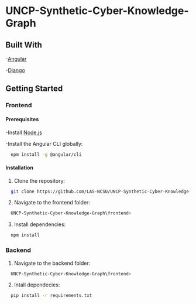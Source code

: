 # UNCP-Synthetic-Cyber-Knowledge-Graph

## Built With
-[Angular](https://angular.io/)

-[Django](https://www.djangoproject.com/)

## Getting Started
### Frontend
#### Prerequisites
-Install [Node.js](https://nodejs.org/en)

-Install the Angular CLI globally:
```bash
  npm install -g @angular/cli
```
#### Installation
1. Clone the repository:
```bash
  git clone https://github.com/LAS-NCSU/UNCP-Synthetic-Cyber-Knowledge-Graph.git
```
2. Navigate to the frontend folder:
```bash
  UNCP-Synthetic-Cyber-Knowledge-Graph\frontend>
```
3. Install dependencies:
```bash
  npm install
```
### Backend
1. Navigate to the backend folder:
```bash
  UNCP-Synthetic-Cyber-Knowledge-Graph\frontend>
```
2. Intall dependecies:
```bash
  pip install -r requirements.txt
```
